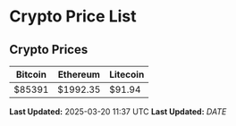 # Crypto Price List

## Crypto Prices
| Bitcoin | Ethereum | Litecoin |
| ------- | -------- | -------- |
| $85391 | $1992.35 | $91.94 |
**Last Updated:** 2025-03-20 11:37 UTC
**Last Updated:** $DATE$
